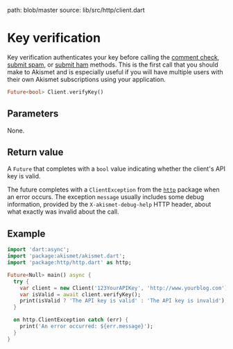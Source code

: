 path: blob/master
source: lib/src/http/client.dart

# Key verification
Key verification authenticates your key before calling the [comment check](comment-check.md), [submit spam](submit-spam.md), or [submit ham](submit-ham.md) methods. This is the first call that you should make to Akismet and is especially useful if you will have multiple users with their own Akismet subscriptions using your application.

```dart
Future<bool> Client.verifyKey()
```

## Parameters
None.

## Return value
A `Future` that completes with a `bool` value indicating whether the client's API key is valid.

The future completes with a `ClientException` from the [`http`](https://pub.dartlang.org/packages/http) package when an error occurs.
The exception `message` usually includes some debug information, provided by the `X-akismet-debug-help` HTTP header, about what exactly was invalid about the call.

## Example

```dart
import 'dart:async';
import 'package:akismet/akismet.dart';
import 'package:http/http.dart' as http;

Future<Null> main() async {
  try {
    var client = new Client('123YourAPIKey', 'http://www.yourblog.com');
    var isValid = await client.verifyKey();
    print(isValid ? 'The API key is valid' : 'The API key is invalid');
  }

  on http.ClientException catch (err) {
    print('An error occurred: ${err.message}');
  }
}
```
